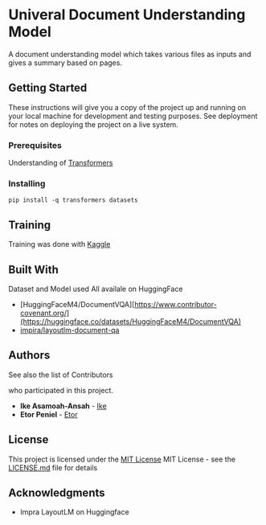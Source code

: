                  
# Univeral Document Understanding Model

A document understanding model which takes various files as inputs and gives a summary based on pages.
 
## Getting Started

These instructions will give you a copy of the project up and running on
your local machine for development and testing purposes. See deployment
for notes on deploying the project on a live system.
 
### Prerequisites

Understanding of [Transformers](https://huggingface.co/docs/transformers/)

### Installing

```pip install -q transformers datasets```
 
## Training

Training was done with [Kaggle](https://www.kaggle.com)
 
## Built With

Dataset and Model used
All availale on HuggingFace

- [HuggingFaceM4/DocumentVQA][https://www.contributor-covenant.org/](https://huggingface.co/datasets/HuggingFaceM4/DocumentVQA)
- [impira/layoutlm-document-qa](https://huggingface.co/impira/layoutlm-document-qa)

 
## Authors

See also the list of Contributors

who participated in this project.

- **Ike Asamoah-Ansah** - [Ike](https://github.com/ikeasamoahansah/)
- **Etor Peniel** - [Etor](https://github.com/ikeasamoahansah/)

 
## License

This project is licensed under the [MIT License](LICENSE.md)
MIT License - see the [LICENSE.md](LICENSE.md) file for
details
 
## Acknowledgments

- Impra LayoutLM on Huggingface
